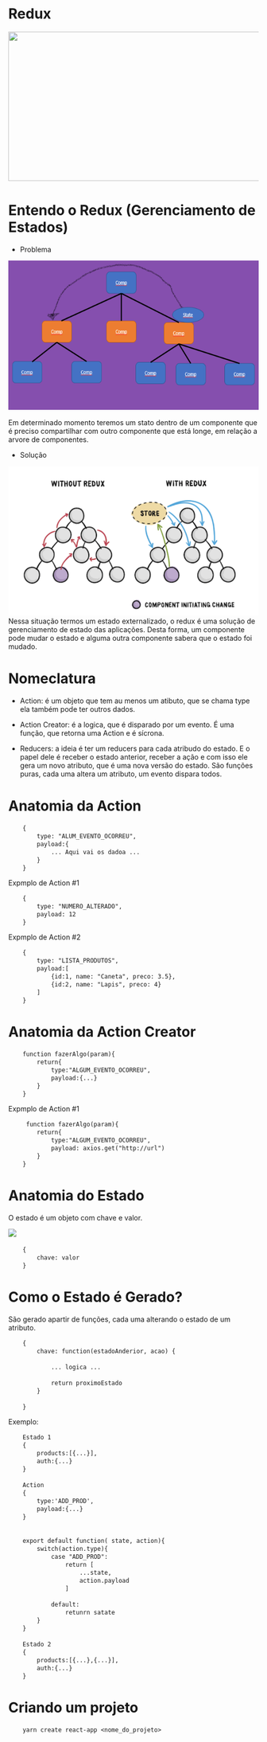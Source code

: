 # Redux

<img width="600px" height="300px" src="https://blog-geek-midia.s3.amazonaws.com/wp-content/uploads/2021/01/06115555/redux-logo.png"/>

# Entendo o Redux (Gerenciamento de Estados)

- Problema

<img width="600px" height="300px" src="./img/00.png">

Em determinado momento teremos um stato dentro de um componente que é preciso compartilhar com outro componente que está longe, em relação a arvore de componentes.

- Solução
<img width="600px" height="300px" src="./img/01.png">
Nessa situação termos um estado externalizado, o redux é uma solução de gerenciamento de estado das aplicações.
Desta forma, um componente pode mudar o estado e alguma outra componente sabera que o estado foi mudado.

# Nomeclatura 

- Action: é um objeto que tem au menos um atibuto, que se chama type ela também pode ter outros dados.
  
- Action Creator: é a logica, que é disparado por um evento. É uma função, que retorna uma Action e é sícrona.
  
- Reducers: a ideia é ter um reducers para cada atribudo do estado. E o papel dele é receber o estado anterior, receber a ação e com isso ele gera um novo atributo, que é uma nova versão do estado.
  São funções puras, cada uma altera um atributo, um evento dispara todos.


# Anatomia da Action

        {
            type: "ALUM_EVENTO_OCORREU",
            payload:{
                ... Aqui vai os dadoa ...
            }
        }

Expmplo de Action #1

        {
            type: "NUMERO_ALTERADO",
            payload: 12
        }

Expmplo de Action #2

        {
            type: "LISTA_PRODUTOS",
            payload:[
                {id:1, name: "Caneta", preco: 3.5},
                {id:2, name: "Lapis", preco: 4}
            ]
        }

# Anatomia da Action Creator


        function fazerAlgo(param){
            return{
                type:"ALGUM_EVENTO_OCORREU",
                payload:{...}
            }
        }

Expmplo de Action #1

         function fazerAlgo(param){
            return{
                type:"ALGUM_EVENTO_OCORREU",
                payload: axios.get("http://url")
            }
        }

# Anatomia do Estado

O estado é um objeto com chave e valor.

<div width="400px">

![](https://redux.js.org/assets/images/ReduxDataFlowDiagram-49fa8c3968371d9ef6f2a1486bd40a26.gif)

</div>

        {
            chave: valor
        }

# Como o Estado é Gerado?

São gerado apartir de funções, cada uma alterando o estado de um atributo.

        {
            chave: function(estadoAnderior, acao) {

                ... logica ...

                return proximoEstado
            }

        }

Exemplo:


        Estado 1
        {
            products:[{...}],
            auth:{...}
        }

        Action
        {
            type:'ADD_PROD',
            payload:{...}
        }


        export default function( state, action){
            switch(action.type){
                case "ADD_PROD":
                    return [
                        ...state,
                        action.payload
                    ]
                
                default:
                    retunrn satate
            }
        }

        Estado 2
        {
            products:[{...},{...}],
            auth:{...}
        }

# Criando um projeto 

        yarn create react-app <nome_do_projeto>


